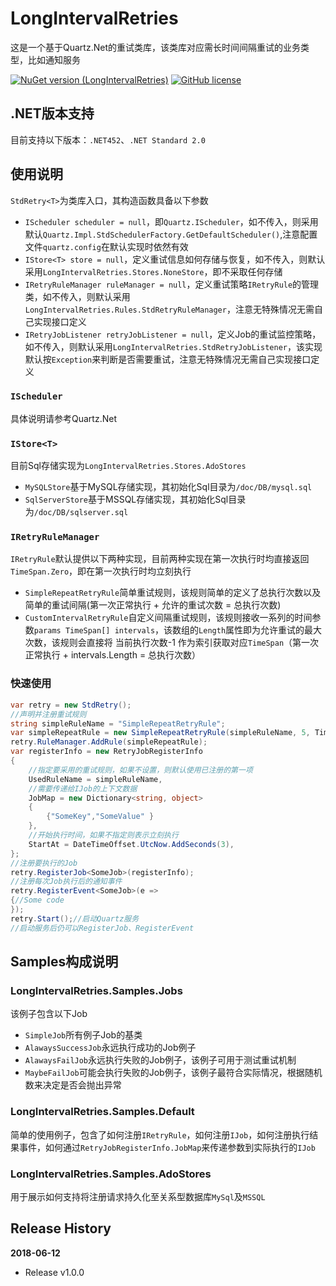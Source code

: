 # LongIntervalRetries
这是一个基于Quartz.Net的重试类库，该类库对应需长时间间隔重试的业务类型，比如通知服务

[![NuGet version (LongIntervalRetries)](https://img.shields.io/nuget/v/LongIntervalRetries.svg?style=flat-square)](https://www.nuget.org/packages/LongIntervalRetries/)
[![GitHub license](https://img.shields.io/badge/license-Apache2.0-blue.svg)](https://www.apache.org/licenses/LICENSE-2.0)

## .NET版本支持
目前支持以下版本：`.NET452`、`.NET Standard 2.0`

## 使用说明
`StdRetry<T>`为类库入口，其构造函数具备以下参数   
* `IScheduler scheduler = null`，即`Quartz.IScheduler`，如不传入，则采用默认`Quartz.Impl.StdSchedulerFactory.GetDefaultScheduler()`,注意配置文件`quartz.config`在默认实现时依然有效
* `IStore<T> store = null`，定义重试信息如何存储与恢复，如不传入，则默认采用`LongIntervalRetries.Stores.NoneStore`，即不采取任何存储
* `IRetryRuleManager ruleManager = null`，定义重试策略`IRetryRule`的管理类，如不传入，则默认采用`LongIntervalRetries.Rules.StdRetryRuleManager`，注意无特殊情况无需自己实现接口定义
* `IRetryJobListener retryJobListener = null`，定义Job的重试监控策略，如不传入，则默认采用`LongIntervalRetries.StdRetryJobListener`，该实现默认按`Exception`来判断是否需要重试，注意无特殊情况无需自己实现接口定义

### `IScheduler`
具体说明请参考Quartz.Net

### `IStore<T>`
目前Sql存储实现为`LongIntervalRetries.Stores.AdoStores`
* `MySQLStore`基于MySQL存储实现，其初始化Sql目录为`/doc/DB/mysql.sql`
* `SqlServerStore`基于MSSQL存储实现，其初始化Sql目录为`/doc/DB/sqlserver.sql`

### `IRetryRuleManager`
`IRetryRule`默认提供以下两种实现，目前两种实现在第一次执行时均直接返回 `TimeSpan.Zero`，即在第一次执行时均立刻执行
* `SimpleRepeatRetryRule`简单重试规则，该规则简单的定义了总执行次数以及简单的重试间隔(第一次正常执行 + 允许的重试次数 = 总执行次数)
* `CustomIntervalRetryRule`自定义间隔重试规则，该规则接收一系列的时间参数`params TimeSpan[] intervals`，该数组的`Length`属性即为允许重试的最大次数，该规则会直接将 当前执行次数-1 作为索引获取对应`TimeSpan`（第一次正常执行 + intervals.Length = 总执行次数）

### 快速使用
```csharp
var retry = new StdRetry();
//声明并注册重试规则
string simpleRuleName = "SimpleRepeatRetryRule";
var simpleRepeatRule = new SimpleRepeatRetryRule(simpleRuleName, 5, TimeSpan.FromSeconds(2));
retry.RuleManager.AddRule(simpleRepeatRule);
var registerInfo = new RetryJobRegisterInfo
{
    //指定要采用的重试规则，如果不设置，则默认使用已注册的第一项
    UsedRuleName = simpleRuleName,
    //需要传递给IJob的上下文数据
    JobMap = new Dictionary<string, object>
    {
        {"SomeKey","SomeValue" }
    },
    //开始执行时间，如果不指定则表示立刻执行
    StartAt = DateTimeOffset.UtcNow.AddSeconds(3),
};
//注册要执行的Job
retry.RegisterJob<SomeJob>(registerInfo);
//注册每次Job执行后的通知事件
retry.RegisterEvent<SomeJob>(e =>
{//Some code
});
retry.Start();//启动Quartz服务
//启动服务后仍可以RegisterJob、RegisterEvent
```

## Samples构成说明
### LongIntervalRetries.Samples.Jobs
该例子包含以下Job
* `SimpleJob`所有例子Job的基类
* `AlawaysSuccessJob`永远执行成功的Job例子
* `AlawaysFailJob`永远执行失败的Job例子，该例子可用于测试重试机制
* `MaybeFailJob`可能会执行失败的Job例子，该例子最符合实际情况，根据随机数来决定是否会抛出异常

### LongIntervalRetries.Samples.Default
简单的使用例子，包含了如何注册`IRetryRule`，如何注册`IJob`，如何注册执行结果事件，如何通过`RetryJobRegisterInfo.JobMap`来传递参数到实际执行的`IJob`

### LongIntervalRetries.Samples.AdoStores
用于展示如何支持将注册请求持久化至关系型数据库`MySql`及`MSSQL`

## Release History
**2018-06-12**
- Release v1.0.0
